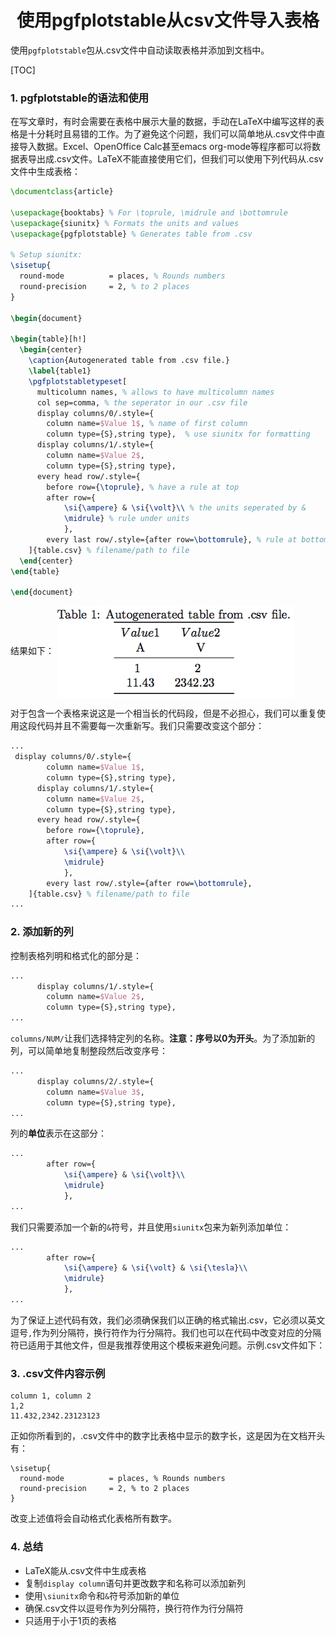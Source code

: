 # <center>使用pgfplotstable从csv文件导入表格</center>


使用`pgfplotstable`包从.csv文件中自动读取表格并添加到文档中。

[TOC]

### 1. pgfplotstable的语法和使用
在写文章时，有时会需要在表格中展示大量的数据，手动在LaTeX中编写这样的表格是十分耗时且易错的工作。为了避免这个问题，我们可以简单地从.csv文件中直接导入数据。Excel、OpenOffice Calc甚至emacs org-mode等程序都可以将数据表导出成.csv文件。LaTeX不能直接使用它们，但我们可以使用下列代码从.csv文件中生成表格：
```latex
\documentclass{article}

\usepackage{booktabs} % For \toprule, \midrule and \bottomrule
\usepackage{siunitx} % Formats the units and values
\usepackage{pgfplotstable} % Generates table from .csv

% Setup siunitx:
\sisetup{
  round-mode          = places, % Rounds numbers
  round-precision     = 2, % to 2 places
}

\begin{document}

\begin{table}[h!]
  \begin{center}
    \caption{Autogenerated table from .csv file.}
    \label{table1}
    \pgfplotstabletypeset[
      multicolumn names, % allows to have multicolumn names
      col sep=comma, % the seperator in our .csv file
      display columns/0/.style={
        column name=$Value 1$, % name of first column
        column type={S},string type},  % use siunitx for formatting
      display columns/1/.style={
        column name=$Value 2$,
        column type={S},string type},
      every head row/.style={
        before row={\toprule}, % have a rule at top
        after row={
            \si{\ampere} & \si{\volt}\\ % the units seperated by &
            \midrule} % rule under units
            },
        every last row/.style={after row=\bottomrule}, % rule at bottom
    ]{table.csv} % filename/path to file
  \end{center}
\end{table}

\end{document}
```
结果如下：
<img src="./figs/10-1-1.png" alt="titlepage" align=center />

对于包含一个表格来说这是一个相当长的代码段，但是不必担心，我们可以重复使用这段代码并且不需要每一次重新写。我们只需要改变这个部分：
```latex
...
 display columns/0/.style={
        column name=$Value 1$,
        column type={S},string type},
      display columns/1/.style={
        column name=$Value 2$,
        column type={S},string type},
      every head row/.style={
        before row={\toprule},
        after row={
            \si{\ampere} & \si{\volt}\\
            \midrule}
            },
        every last row/.style={after row=\bottomrule},
    ]{table.csv} % filename/path to file
...
```

### 2. 添加新的列
控制表格列明和格式化的部分是：
```latex
...
      display columns/1/.style={
        column name=$Value 2$,
        column type={S},string type},
...
```
`columns/NUM/`让我们选择特定列的名称。**注意：序号以0为开头**。为了添加新的列，可以简单地复制整段然后改变序号：
```latex
...
      display columns/2/.style={
        column name=$Value 3$,
        column type={S},string type},
...
```
列的**单位**表示在这部分：
```latex
...
        after row={
            \si{\ampere} & \si{\volt}\\
            \midrule}
            },
...
```
我们只需要添加一个新的`&`符号，并且使用`siunitx`包来为新列添加单位：
```latex
...
        after row={
            \si{\ampere} & \si{\volt} & \si{\tesla}\\
            \midrule}
            },
...
```
为了保证上述代码有效，我们必须确保我们以正确的格式输出.csv，它必须以英文逗号`,`作为列分隔符，换行符作为行分隔符。我们也可以在代码中改变对应的分隔符已适用于其他文件，但是我推荐使用这个模板来避免问题。示例.csv文件如下：

### 3. .csv文件内容示例
```
column 1, column 2
1,2
11.432,2342.23123123
```
正如你所看到的，.csv文件中的数字比表格中显示的数字长，这是因为在文档开头有：
```
\sisetup{
  round-mode          = places, % Rounds numbers
  round-precision     = 2, % to 2 places
}
```
改变上述值将会自动格式化表格所有数字。

### 4. 总结
- LaTeX能从.csv文件中生成表格
- 复制`display column`语句并更改数字和名称可以添加新列
- 使用`\siunitx`命令和`&`符号添加新的单位
- 确保.csv文件以逗号作为列分隔符，换行符作为行分隔符
- 只适用于小于1页的表格